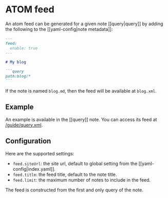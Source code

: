 # ATOM feed

An atom feed can be generated for a given note [[query|query]] by adding the following to the [[yaml-config|note metadata]]:

~~~markdown
---
feed:
  enable: true
---

# My blog

```query
path:blog/*
```
~~~

If the note is named `blog.md`, then the feed will be available at `blog.xml`.

## Example

An example is available in the [[query]] note. You can access its feed at [/guide/query.xml](/guide/query.xml).

## Configuration

Here are the supported settings:

- `feed.siteUrl`: the site url, default to global setting from the [[yaml-config|index.yaml]].
- `feed.title`: the feed title, default to the note title.
- `feed.limit`: the maximum number of notes to include in the feed.

The feed is constructed from the first and only query of the note.
